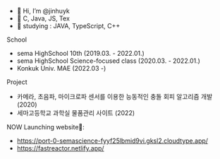 - 👋 Hi, I’m @jinhuyk
- 👀 C, Java, JS, Tex
- 🌱 studying : JAVA, TypeScript, C++

School
- sema HighSchool 10th (2019.03. - 2022.01.)
- sema HighSchool Science-focused class (2020.03. - 2022.01.)
- Konkuk Univ. MAE (2022.03 -)

Project
- 카메라, 초음파, 마이크로파 센서를 이용한 능동적인 충돌 회피 알고리즘 개발(2020)
- 세마고등학교 과학실 물품관리 사이트 (2022)

NOW Launching website📖: 
- https://port-0-semascience-fyyf25lbmid9vi.gksl2.cloudtype.app/
- https://fastreactor.netlify.app/



